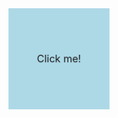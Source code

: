 <!DOCTYPE html>
<html lang="en">
<head>
    <meta charset="UTF-8">
    <meta name="viewport" content="width=device-width, initial-scale=1.0">
    <title>Change Color on Click</title>
    <style>
        #myElement {
            width: 200px;
            height: 200px;
            background-color: lightblue;
            text-align: center;
            line-height: 200px;
            font-size: 20px;
        }
    </style>
</head>
<body>

<div id="myElement">Click me!</div>

<script>
    document.getElementById("myElement").addEventListener("click", function() {
        this.style.backgroundColor = "red";
    });
</script>

</body>
</html>
